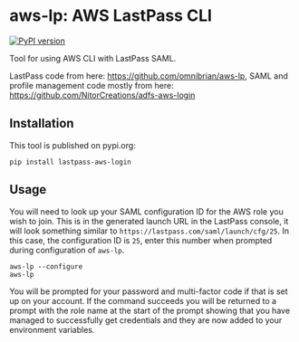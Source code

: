 # aws-lp: AWS LastPass CLI

[![PyPI version](https://badge.fury.io/py/lastpass-aws-login.svg)](https://badge.fury.io/py/lastpass-aws-login)

Tool for using AWS CLI with LastPass SAML.

LastPass code from here: https://github.com/omnibrian/aws-lp, SAML and profile management code mostly from here: https://github.com/NitorCreations/adfs-aws-login

## Installation

This tool is published on pypi.org:

```
pip install lastpass-aws-login
```

## Usage

You will need to look up your SAML configuration ID for the AWS role you wish to join. This is in the generated launch URL in the LastPass console, it will look something similar to `https://lastpass.com/saml/launch/cfg/25`. In this case, the configuration ID is `25`, enter this number when prompted during configuration of `aws-lp`.

```
aws-lp --configure
aws-lp
```

You will be prompted for your password and multi-factor code if that is set up on your account. If the command succeeds you will be returned to a prompt with the role name at the start of the prompt showing that you have managed to successfully get credentials and they are now added to your environment variables.

